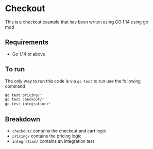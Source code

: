 # Checkout

This is a checkout example that has been writen using GO 1.14 using go mod

## Requirements

- Go 1.14 or above

## To run

The only way to run this code is via `go test` to run use the following command

```bash
go test pricing/*
go test checkout/*
go test integration/*
```

## Breakdown

- `checkout/` contains the checkout and cart logic
- `pricing/` contains the pricing logic
- `integration/` contains an integration test
